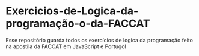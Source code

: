 # Exercicios-de-Logica-da-programação-o-da-FACCAT
Esse repositório guarda todos os exercícios de logica da programação feito na apostila da FACCAT em JavaScript e Portugol
